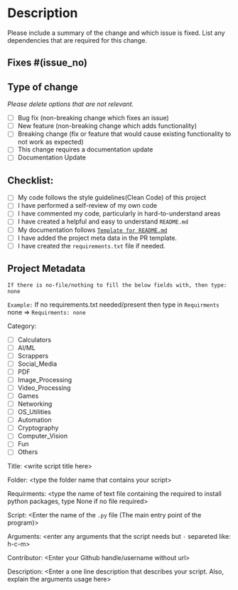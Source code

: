 <!--
Thank you for sending the PR! We appreciate you spending the time to work on these changes.
Help us understand your motivation by explaining why you decided to make this change.
Happy Contributing!
-->

# Description

Please include a summary of the change and which issue is fixed. List any dependencies that are required for this change.

## Fixes #(issue_no)

<!-- Replace `issue_no` with the issue number which is fixed in this PR -->

## Type of change

_Please delete options that are not relevant._

- [ ] Bug fix (non-breaking change which fixes an issue)
- [ ] New feature (non-breaking change which adds functionality)
- [ ] Breaking change (fix or feature that would cause existing functionality to not work as expected)
- [ ] This change requires a documentation update
- [ ] Documentation Update

## Checklist:

- [ ] My code follows the style guidelines(Clean Code) of this project
- [ ] I have performed a self-review of my own code
- [ ] I have commented my code, particularly in hard-to-understand areas
- [ ] I have created a helpful and easy to understand `README.md`
- [ ] My documentation follows [`Template for README.md`](https://github.com/avinashkranjan/Amazing-Python-Scripts/blob/master/Template%20for%20README.md)
- [ ] I have added the project meta data in the PR template.
- [ ] I have created the ``requirements.txt`` file if needed.

## Project Metadata

`` If there is no-file/nothing to fill the below fields with, then type: none ``

`` Example: `` If no requirements.txt needed/present then type in ``Requirments`` none => ``Requirments: none``

Category:
- [ ] Calculators
- [ ] AI/ML
- [ ] Scrappers
- [ ] Social_Media
- [ ] PDF
- [ ] Image_Processing
- [ ] Video_Processing
- [ ] Games
- [ ] Networking
- [ ] OS_Utilities
- [ ] Automation
- [ ] Cryptography
- [ ] Computer_Vision
- [ ] Fun
- [ ] Others

Title: \<write script title here\>

Folder: \<type the folder name that contains your script\>

Requirments: \<type the name of text file containing the required to install python packages, type None if no file required\>

Script: \<Enter the name of the ``.py`` file (The main entry point of the program)\>

Arguments: \<enter any arguments that the script needs but `-` separeted like: h-c-m\>

Contributor: \<Enter your Github handle/username without url\>

Description: \<Enter a one line description that describes your script. Also, explain the arguments usage here\>